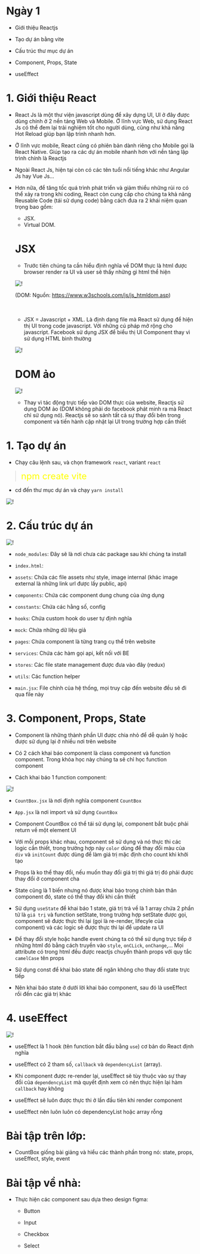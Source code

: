 # Ngày 1

- Giới thiệu Reactjs

- Tạo dự án bằng vite

- Cấu trúc thư mục dự án

- Component, Props, State

- useEffect

# 1. Giới thiệu React

- React Js là một thư viện javascript dùng để xây dựng UI, UI ở đây được dùng chính ở 2 nền tảng Web và Mobile. Ở lĩnh vực Web, sử dụng React Js có thể đem lại trải nghiệm tốt cho người dùng, cũng như khả năng Hot Reload giúp bạn lập trình nhanh hơn.

- Ở lĩnh vực mobile, React cũng có phiên bản dành riêng cho Mobile gọi là React Native. Giúp tạo ra các dự án mobile nhanh hơn với nền tảng lập trình chính là Reactjs

- Ngoài React Js, hiện tại còn có các tên tuổi nổi tiếng khác như Angular Js hay Vue Js...

- Hơn nữa, để tăng tốc quá trình phát triển và giảm thiểu những rủi ro có thể xảy ra trong khi coding, React còn cung cấp cho chúng ta khả năng Reusable Code (tái sử dụng code) bằng cách đưa ra 2 khái niệm quan trọng bao gồm:
    - JSX.
    - Virtual DOM.

    # JSX
    -  Trước tiên chúng ta cần hiểu định nghĩa về DOM thực là html được browser render ra UI và user sẽ thấy những gì html thể hiện
    
    ![!](./img/html_dom.gif)
        <figcaption>
        (DOM: Nguồn: https://www.w3schools.com/js/js_htmldom.asp)
        </figcaption>
    <br />
    <br />

    - JSX = Javascript + XML. Là định dạng file mà React sử dụng để hiện thị UI trong code javascript. Với những cú pháp mở rộng cho javascript. Facebook sử dụng JSX để biểu thị UI Component thay vì sử dụng HTML bình thường

    ![!](./img/jsx_code_style-1-1024x588.png)

    # DOM ảo
    ![!](./img/virtual-dom-react-virtual-dom.jpg)
    
    - Thay vì tác động trực tiếp vào DOM thực của website, Reactjs sử dụng DOM ảo (DOM không phải do facebook phát minh ra mà React chỉ sử dụng nó). Reactjs sẽ so sánh tất cả sự thay đổi bên trong component và tiến hành cập nhật lại UI trong trường hợp cần thiết

# 1. Tạo dự án

- Chạy câu lệnh sau, và chọn framework `react`, variant `react`

> <font size="5" color="yellow">npm create vite</font>

- cd đến thư mục dự án và chạy `yarn install`



![!](./img/setup.jpg)


# 2. Cấu trúc dự án

![!](./img/Screenshot_1.jpg)

- `node_modules`: Đây sẽ là nơi chưa các package sau khi chúng ta install

- `index.html`: 

- `assets`: Chứa các file assets như style, image internal (khác image external là những link url được lấy public, api)

- `components`: Chứa các component dung chung của ứng dụng

- `constants`: Chứa các hằng số, config

- `hooks`: Chứa custom hook do user tự định nghĩa

- `mock`: Chứa những dữ liệu giả

- `pages`: Chứa component là từng trang cụ thể trên website

- `services`: Chứa các hàm gọi api, kết nối với BE

- `stores`: Các file state management được đưa vào đây (redux)

- `utils`: Các function helper

- `main.jsx`: File chính của hệ thống, mọi truy cập đến website đều sẽ đi qua file này


# 3. Component, Props, State

- Component là những thành phần UI được chia nhỏ để dễ quản lý hoặc được sử dụng lại ở nhiều nơi trên website

- Có 2 cách khai báo component là class component và function component. Trong khóa học này chúng ta sẽ chỉ học function component

- Cách khai báo 1 function component:

![!](./img/Screenshot_2.jpg)

- `CountBox.jsx` là nơi định nghĩa component `CountBox`

- `App.jsx` là nơi import và sử dụng `CountBox`

- Component CountBox có thể tái sử dụng lại, component bắt buộc phải return về một element UI

- Với mỗi props khác nhau, component sẽ sử dụng và nó thực thi các logic cần thiết, trong trường hợp này `color` dùng để thay đổi màu của `div` và `initCount` được dùng để làm giá trị mặc định cho count khi khởi tạo

- Props là ko thể thay đổi, nếu muốn thay đổi giá trị thì giá trị đó phải được thay đổi ở component cha

- State cũng là 1 biến nhưng nó được khai báo trong chính bản thân component đó, state có thể thay đổi khi cần thiết

- Sử dụng `useState` để khai báo 1 state, giá trị trả về là 1 array chứa 2 phần tử là `giá trị` và function setState, trong trường hợp setState được gọi, component sẽ được thực thi lại (gọi là re-render, lifecyle của component) và các logic sẽ được thực thi lại để update ra UI

- Để thay đổi style hoặc handle event chúng ta có thể sử dụng trực tiếp ở những html đó bằng cách truyền vào `style`, `onCLick`, `onChange`,... Mọi attribute có trong html đều được reactjs chuyển thành props với quy tắc `camelCase` tên props

- Sử dụng const để khai báo state để ngăn không cho thay đổi state trực tiếp

- Nên khai báo state ở dưới lời khai báo component, sau đó là useEffect rồi đến các giá trị khác

# 4. useEffect

![!](./img/Screenshot_3.jpg)

- useEffect là 1 hook (tên function bắt đầu bằng `use`) cơ bản do React định nghĩa

- useEffect có 2 tham số, `callback` và `dependencyList` (array).

- Khi component được re-render lại, useEffect sẽ tùy thuộc vào sự thay đổi của `dependencyList` mà quyết định xem có nên thực hiện lại hàm `callback` hay không

- useEffect sẽ luôn được thực thi ở lần đầu tiên khi render component

- useEffect nên luôn luôn có dependencyList hoặc array rỗng



# Bài tập trên lớp: 

- CountBox giống bài giảng và hiểu các thành phần trong nó: state, props, useEffect, style, event


# Bài tập về nhà:

- Thực hiện các component sau dựa theo design figma: 

    - Button
    
    - Input
    
    - Checkbox
    
    - Select